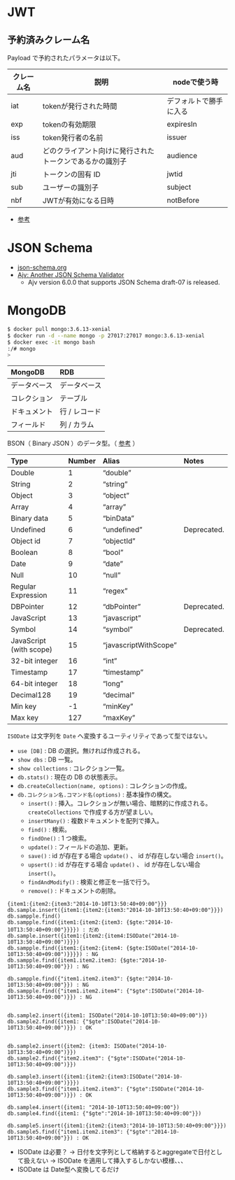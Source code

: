 # JWT

## 予約済みクレーム名

Payload で予約されたパラメータは以下。

|クレーム名|説明|nodeで使う時|
|---|---|---|
|iat|tokenが発行された時間|デフォルトで勝手に入る|
|exp|tokenの有効期限|expiresIn|
|iss|token発行者の名前|issuer|
|aud|どのクライアント向けに発行されたトークンであるかの識別子|audience|
|jti|トークンの固有 ID|jwtid|
|sub|ユーザーの識別子|subject|
|nbf|JWTが有効になる日時|notBefore|

- [参考](https://qiita.com/keitatata/items/fa89f007de21e286df17)

# JSON Schema

- [json-schema.org](https://json-schema.org/)
- [Ajv: Another JSON Schema Validator](https://github.com/epoberezkin/ajv)
    - Ajv version 6.0.0 that supports JSON Schema draft-07 is released.

# MongoDB

```bash
$ docker pull mongo:3.6.13-xenial
$ docker run -d --name mongo -p 27017:27017 mongo:3.6.13-xenial
$ docker exec -it mongo bash
:/# mongo
>
```

|MongoDB|RDB|
|:---|:---|
|データベース|データベース|
|コレクション|テーブル|
|ドキュメント|行 / レコード|
|フィールド|列 / カラム|

BSON（ Binary JSON ）のデータ型。（ [参考](https://docs.mongodb.com/manual/reference/operator/query/type/) ）

|Type|Number|Alias|Notes|
|:---|:---|:---|:---|
|Double|1|“double”||
|String|2|“string”||
|Object|3|“object”||
|Array|4|“array”||
|Binary data|5|“binData”||
|Undefined|6|“undefined”|Deprecated.|
|Object id|7|“objectId”||
|Boolean|8|“bool”||
|Date|9|“date”||
|Null|10|“null”||
|Regular Expression|11|“regex”||
|DBPointer|12|“dbPointer”|Deprecated.|
|JavaScript|13|“javascript”||
|Symbol|14|“symbol”|Deprecated.|
|JavaScript (with scope)|15|“javascriptWithScope”||
|32-bit integer|16|“int”||
|Timestamp|17|“timestamp”||
|64-bit integer|18|“long”||
|Decimal128|19|“decimal”||
|Min key|-1|“minKey”||
|Max key|127|“maxKey”||

`ISODate` は文字列を `Date` へ変換するユーティリティであって型ではない。

- `use [DB]` : DB の選択。無ければ作成される。
- `show dbs` : DB 一覧。
- `show collections` : コレクション一覧。
- `db.stats()` : 現在の DB の状態表示。
- `db.createCollection(name, options)` : コレクションの作成。
- `db.コレクション名.コマンド名(options)` : 基本操作の構文。
    - `insert()` : 挿入。コレクションが無い場合、暗黙的に作成される。`createCollections` で作成する方が望ましい。
    - `insertMany()` : 複数ドキュメントを配列で挿入。
    - `find()` : 検索。
    - `findOne()` : 1 つ検索。
    - `update()` : フィールドの追加、更新。
    - `save()` :  id が存在する場合 `update()` 、 id が存在しない場合 `insert()`。
    - `upsert()` :  id が存在する場合 `update()` 、 id が存在しない場合 `insert()`。
    - `findAndModify()` : 検索と修正を一括で行う。
    - `remove()` : ドキュメントの削除。

```
{item1:{item2:{item3:"2014-10-10T13:50:40+09:00"}}}
db.sample.insert({item1:{item2:{item3:"2014-10-10T13:50:40+09:00"}}})
db.sampple.find()
db.sampple.find({item1:{item2:{item3: {$gte:"2014-10-10T13:50:40+09:00"}}}}) : だめ
db.sample.insert({item1:{item2:{item4:ISODate("2014-10-10T13:50:40+09:00")}}})
db.sampple.find({item1:{item2:{item4: {$gte:ISODate("2014-10-10T13:50:40+09:00")}}}}) : NG
db.sampple.find({item1.item2.item3: {$gte:"2014-10-10T13:50:40+09:00"}}) : NG

db.sampple.find({"item1.item2.item3": {$gte:"2014-10-10T13:50:40+09:00"}}) : NG
db.sampple.find({"item1.item2.item4": {"$gte":ISODate("2014-10-10T13:50:40+09:00")}}) : NG


db.sample2.insert({item1: ISODate("2014-10-10T13:50:40+09:00")})
db.sample2.find({item1: {"$gte":ISODate("2014-10-10T13:50:40+09:00")}}) : OK


db.sample2.insert({item2: {item3: ISODate("2014-10-10T13:50:40+09:00")}})
db.sample2.find({"item2.item3": {"$gte":ISODate("2014-10-10T13:50:40+09:00")}})

db.sample3.insert({item1:{item2:{item3:ISODate("2014-10-10T13:50:40+09:00")}}})
db.sample3.find({"item1.item2.item3": {"$gte":ISODate("2014-10-10T13:50:40+09:00")}}) : OK

db.sample4.insert({item1: "2014-10-10T13:50:40+09:00"})
db.sample4.find({item1: {"$gte":"2014-10-10T13:50:40+09:00"}})

db.sample5.insert({item1:{item2:{item3:"2014-10-10T13:50:40+09:00"}}})
db.sample5.find({"item1.item2.item3": {"$gte":"2014-10-10T13:50:40+09:00"}}) : OK
```

- ISODate は必要？ -> 日付を文字列として格納するとaggregateで日付として扱えない -> ISODate を適用して挿入するしかない模様、、、
- ISODate は Date型へ変換してるだけ
